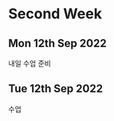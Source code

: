 Second Week
================
Mon 12th Sep 2022
---------------------
내일 수업 준비


Tue 12th Sep 2022
--------------------
수업
